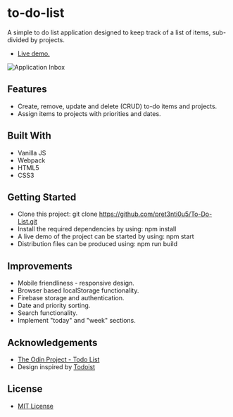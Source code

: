 # to-do-list
A simple to do list application designed to keep track of a list of items, sub-divided by projects.
- [Live demo.](https://tmcerlean.github.io/to-do-list/)

![Application Inbox](https://i.ibb.co/QpzpD8d/Checkit.png)

## Features
- Create, remove, update and delete (CRUD) to-do items and projects.
- Assign items to projects with priorities and dates.

## Built With
- Vanilla JS
- Webpack
- HTML5
- CSS3

## Getting Started
- Clone this project: git clone https://github.com/pret3nti0u5/To-Do-List.git
- Install the required dependencies by using: npm install
- A live demo of the project can be started by using: npm start
- Distribution files can be produced using: npm run build

## Improvements
- Mobile friendliness - responsive design.
- Browser based localStorage functionality.
- Firebase storage and authentication.
- Date and priority sorting.
- Search functionality. 
- Implement "today" and "week" sections.

## Acknowledgements
- [The Odin Project - Todo List](https://www.theodinproject.com/courses/javascript/lessons/todo-list)
- Design inspired by [Todoist](https://todoist.com/)

## License
- [MIT License](https://opensource.org/licenses/MIT)
